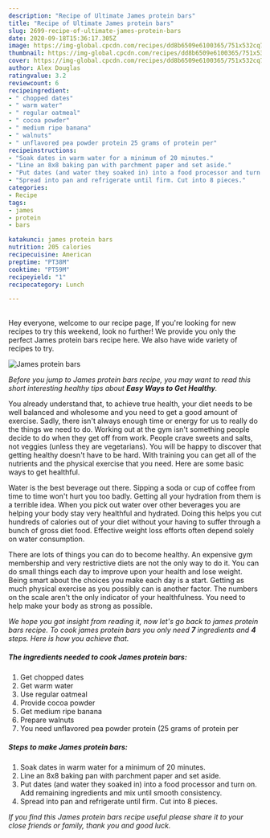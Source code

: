 ```yaml
---
description: "Recipe of Ultimate James protein bars"
title: "Recipe of Ultimate James protein bars"
slug: 2699-recipe-of-ultimate-james-protein-bars
date: 2020-09-18T15:36:17.305Z
image: https://img-global.cpcdn.com/recipes/dd8b6509e6100365/751x532cq70/james-protein-bars-recipe-main-photo.jpg
thumbnail: https://img-global.cpcdn.com/recipes/dd8b6509e6100365/751x532cq70/james-protein-bars-recipe-main-photo.jpg
cover: https://img-global.cpcdn.com/recipes/dd8b6509e6100365/751x532cq70/james-protein-bars-recipe-main-photo.jpg
author: Alex Douglas
ratingvalue: 3.2
reviewcount: 6
recipeingredient:
- " chopped dates"
- " warm water"
- " regular oatmeal"
- " cocoa powder"
- " medium ripe banana"
- " walnuts"
- " unflavored pea powder protein 25 grams of protein per"
recipeinstructions:
- "Soak dates in warm water for a minimum of 20 minutes."
- "Line an 8x8 baking pan with parchment paper and set aside."
- "Put dates (and water they soaked in) into a food processor and turn on. Add remaining ingredients and mix until smooth consistency."
- "Spread into pan and refrigerate until firm. Cut into 8 pieces."
categories:
- Recipe
tags:
- james
- protein
- bars

katakunci: james protein bars 
nutrition: 205 calories
recipecuisine: American
preptime: "PT38M"
cooktime: "PT59M"
recipeyield: "1"
recipecategory: Lunch

---
```

<br>
Hey everyone, welcome to our recipe page, If you're looking for new recipes to try this weekend, look no further! We provide you only the perfect James protein bars recipe here. We also have wide variety of recipes to try.
<br>


![James protein bars](https://img-global.cpcdn.com/recipes/dd8b6509e6100365/751x532cq70/james-protein-bars-recipe-main-photo.jpg)

<i>Before you jump to James protein bars recipe, you may want to read this short interesting healthy tips about <strong>Easy Ways to Get Healthy</strong>.</i>

You already understand that, to achieve true health, your diet needs to be well balanced and wholesome and you need to get a good amount of exercise. Sadly, there isn't always enough time or energy for us to really do the things we need to do. Working out at the gym isn't something people decide to do when they get off from work. People crave sweets and salts, not veggies (unless they are vegetarians). You will be happy to discover that getting healthy doesn't have to be hard. With training you can get all of the nutrients and the physical exercise that you need. Here are some basic ways to get healthful.

Water is the best beverage out there. Sipping a soda or cup of coffee from time to time won't hurt you too badly. Getting all your hydration from them is a terrible idea. When you pick out water over other beverages you are helping your body stay very healthful and hydrated. Doing this helps you cut hundreds of calories out of your diet without your having to suffer through a bunch of gross diet food. Effective weight loss efforts often depend solely on water consumption.

There are lots of things you can do to become healthy. An expensive gym membership and very restrictive diets are not the only way to do it. You can do small things each day to improve upon your health and lose weight. Being smart about the choices you make each day is a start. Getting as much physical exercise as you possibly can is another factor. The numbers on the scale aren't the only indicator of your healthfulness. You need to help make your body as strong as possible. 


<i>We hope you got insight from reading it, now let's go back to james protein bars recipe. To cook james protein bars you only need <strong>7</strong> ingredients and <strong>4</strong> steps. Here is how you achieve that.
</i>

##### The ingredients needed to cook James protein bars:

1. Get  chopped dates
1. Get  warm water
1. Use  regular oatmeal
1. Provide  cocoa powder
1. Get  medium ripe banana
1. Prepare  walnuts
1. You need  unflavored pea powder protein (25 grams of protein per


##### Steps to make James protein bars:

1. Soak dates in warm water for a minimum of 20 minutes.
1. Line an 8x8 baking pan with parchment paper and set aside.
1. Put dates (and water they soaked in) into a food processor and turn on. Add remaining ingredients and mix until smooth consistency.
1. Spread into pan and refrigerate until firm. Cut into 8 pieces.


<i>If you find this James protein bars recipe useful please share it to your close friends or family, thank you and good luck.</i>
